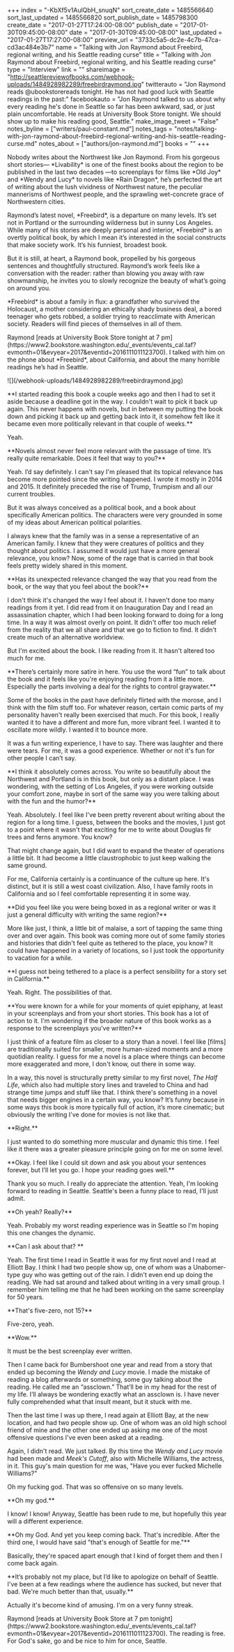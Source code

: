 +++
index = "-KbXf5v1AulQbH_snuqN"
sort_create_date = 1485566640
sort_last_updated = 1485566820
sort_publish_date = 1485798300
create_date = "2017-01-27T17:24:00-08:00"
publish_date = "2017-01-30T09:45:00-08:00"
date = "2017-01-30T09:45:00-08:00"
last_updated = "2017-01-27T17:27:00-08:00"
preview_url = "3733c5a5-dc2e-4c7b-47ca-cd3ac484e3b7"
name = "Talking with Jon Raymond about Freebird, regional writing, and his Seattle reading curse"
title = "Talking with Jon Raymond about Freebird, regional writing, and his Seattle reading curse"
type = "Interview"
link = ""
shareimage = "http://seattlereviewofbooks.com/webhook-uploads/1484928982289/freebirdraymond.jpg"
twitterauto = "Jon Raymond reads @ubookstorereads tonight. He has not had good luck with Seattle readings in the past:"
facebookauto = "Jon Raymond talked to us about why every reading he's done in Seattle so far has been awkward, sad, or just plain uncomfortable. He reads at University Book Store tonight. We should show up to make his reading good, Seattle."
make_image_tweet = "False"
notes_byline = ["writers/paul-constant.md"]
notes_tags = "notes/talking-with-jon-raymond-about-freebird-regional-writing-and-his-seattle-reading-curse.md"
notes_about = ["authors/jon-raymond.md"]
books = ""
+++
<p class="intro">Nobody writes about the Northwest like Jon Raymond. From his gorgeous short stories— *Livability* is one of the finest books about the region to be published in the last two decades —to screenplays for films like *Old Joy* and *Wendy and Lucy* to novels like *Rain Dragon*, he’s perfected the art of writing about the lush vividness of Northwest nature, the peculiar mannerisms of Northwest people, and the sprawling wet-concrete grace of Northwestern cities.</p>

<p class="intro">Raymond’s latest novel, *Freebird*, is a departure on many levels. It’s set not in Portland or the surrounding wilderness but in sunny Los Angeles. While many of his stories are deeply personal and interior, *Freebird* is an overtly political book, by which I mean it’s interested in the social constructs that make society work. It’s his funniest, broadest book. 

<p class="intro">But it is still, at heart, a Raymond book, propelled by his gorgeous sentences and thoughtfully structured. Raymond’s work feels like a conversation with the reader: rather than blowing you away with raw showmanship, he invites you to slowly recognize the beauty of what’s going on around you. 

<p class="intro">*Freebird* is about a family in flux: a grandfather who survived the Holocaust, a mother considering an ethically shady business deal, a bored teenager who gets robbed, a soldier trying to reacclimate with American society. Readers will find pieces of themselves in all of them.

<p class="intro">Raymond [reads at University Book Store tonight at 7 pm](https://www2.bookstore.washington.edu/_events/events_cal.taf?evmonth=01&evyear=2017&eventid=2016111011123700). I talked with him on the phone about *Freebird*, about California, and about the many horrible readings he’s had in Seattle.</p>

<p class="image-left">![](/webhook-uploads/1484928982289/freebirdraymond.jpg)</p>

<p class="noindent">**I started reading this book a couple weeks ago and then I had to set it aside because a deadline got in the way. I couldn't wait to pick it back up again. This never happens with novels, but in between my putting the book down and picking it back up and getting back into it, it somehow felt like it became even more politically relevant in that couple of weeks.**</p>

<p class="noindent">Yeah.</p>

<p class="noindent">**Novels almost never feel more relevant with the passage of time. It’s really quite remarkable. Does it feel that way to you?**</p>

<p class="noindent">Yeah. I’d say definitely. I can't say I'm pleased that its topical relevance has become more pointed since the writing happened. I wrote it mostly in 2014 and 2015. It definitely preceded the rise of Trump, Trumpism and all our current troubles. </p>

But it was always conceived as a political book, and a book about specifically American politics. The characters were very grounded in some of my ideas about American political polarities.

I always knew that the family was in a sense a representative of an American family. I knew that they were creatures of politics and they thought about politics. I assumed it would just have a more general relevance, you know? Now, some of the rage that is carried in that book feels pretty widely shared in this moment.

<p class="noindent">**Has its unexpected relevance changed the way that you read from the book, or the way that you feel about the book?**</p>

<p class="noindent">I don't think it's changed the way I feel about it. I haven't done too many readings from it yet. I did read from it on Inauguration Day and I read an assassination chapter, which I had been looking forward to doing for a long time. In a way it was almost overly on point. It didn't offer too much relief from the reality that we all share and that we go to fiction to find. It didn't create much of an alternative worldview.</p>

But I'm excited about the book. I like reading from it. It hasn't altered too much for me.

<p class="noindent">**There’s certainly more satire in here. You use the word “fun” to talk about the book and it feels like you're enjoying reading from it a little more. Especially the parts involving a deal for the rights to control graywater.**</p>

<p class="noindent">Some of the books in the past have definitely flirted with the morose, and I think with the film stuff too. For whatever reason, certain comic parts of my personality haven't really been exercised that much. For this book, I really wanted it to have a different and more fun, more vibrant feel. I wanted it to oscillate more wildly. I wanted it to bounce more. </p>

It was a fun writing experience, I have to say. There was laughter and there were tears. For me, it was a good experience. Whether or not it's fun for other people I can’t say. 

<p class="noindent">**I think it absolutely comes across. You write so beautifully about the Northwest and Portland is in this book, but only as a distant place. I was wondering, with the setting of Los Angeles, if you were working outside your comfort zone, maybe in sort of the same way you were talking about with the fun and the humor?**</p>

<p class="noindent">Yeah. Absolutely. I feel like I've been pretty reverent about writing about the region for a long time. I guess, between the books and the movies, I just got to a point where it wasn't that exciting for me to write about Douglas fir trees and ferns anymore. You know? </p>

That might change again, but I did want to expand the theater of operations a little bit. It had become a little claustrophobic to just keep walking the same ground.

For me, California certainly is a continuance of the culture up here. It's distinct, but it is still a west coast civilization. Also, I have family roots in California and so I feel comfortable representing it in some way. 

<p class="noindent">**Did you feel like you were being boxed in as a regional writer or was it just a general difficulty with writing the same region?**</p>

<p class="noindent">More like just, I think, a little bit of malaise, a sort of tapping the same thing over and over again. This book was coming more out of some family stories and histories that didn't feel quite as tethered to the place, you know? It could have happened in a variety of locations, so I just took the opportunity to vacation for a while.</p>

<p class="noindent">**I guess not being tethered to a place is a perfect sensibility for a story set in California.**</p>

<p class="noindent">Yeah. Right. The possibilities of that.</p>

<p class="noindent">**You were known for a while for your moments of quiet epiphany, at least in your screenplays and from your short stories. This book has a lot of action to it. I'm wondering if the broader nature of this book works as a response to the screenplays you've written?**</p>

<p class="noindent">I just think of a feature film as closer to a story than a novel. I feel like [films] are traditionally suited for smaller, more human-sized moments and a more quotidian reality. I guess for me a novel is a place where things can become more exaggerated and more, I don't know, out there in some way.</p>

In a way, this novel is structurally pretty similar to my first novel, *The Half Life*, which also had multiple story lines and traveled to China and had strange time jumps and stuff like that. I think there's something in a novel that needs bigger engines in a certain way, you know? It’s funny because in some ways this book is more typically full of action, it’s more cinematic; but obviously the writing I've done for movies is not like that.

<p class="noindent">**Right.**</p>

<p class="noindent">I just wanted to do something more muscular and dynamic this time. I feel like it there was a greater pleasure principle going on for me on some level.</p>

<p class="noindent">**Okay. I feel like I could sit down and ask you about your sentences forever, but I’ll let you go. I hope your reading goes well.**</p>

<p class="noindent">Thank you so much. I really do appreciate the attention. Yeah, I'm looking forward to reading in Seattle. Seattle's been a funny place to read, I'll just admit.</p>

<p class="noindent">**Oh yeah? Really?**</p>

<p class="noindent">Yeah. Probably my worst reading experience was in Seattle so I'm hoping this one changes the dynamic.</p>

<p class="noindent">**Can I ask about that? **</p>

<p class="noindent">Yeah. The first time I read in Seattle it was for my first novel and I read at Elliott Bay. I think I had two people show up, one of whom was a Unabomer-type guy who was getting out of the rain. I didn't even end up doing the reading. We had sat around and talked about writing in a very small group. I remember him telling me that he had been working on the same screenplay for 50 years.</p>

<p class="noindent">**That's five-zero, not 15?**</p>

<p class="noindent">Five-zero, yeah.</p>

<p class="noindent">**Wow.**</p>

<p class="noindent">It must be the best screenplay ever written.</p> 

Then I came back for Bumbershoot one year and read from a story that ended up becoming the *Wendy and Lucy* movie. I made the mistake of reading a blog afterwards or something, some guy talking about the reading. He called me an “assclown.” That’ll be in my head for the rest of my life. I’ll always be  wondering exactly what an assclown is. I have never fully comprehended what that insult meant, but it stuck with me.

Then the last time I was up there, I read again at Elliott Bay, at the new location, and had two people show up. One of whom was an old high school friend of mine and the other one ended up asking me one of the most offensive questions I've even been asked at a reading. 

Again, I didn't read. We just talked. By this time the *Wendy and Lucy* movie had been made and *Meek's Cutoff*, also with Michelle Williams, the actress, in it. This guy's main question for me was, "Have you ever fucked Michelle Williams?" 

Oh my fucking god. That was so offensive on so many levels.

<p class="noindent">**Oh my god.**</p>

<p class="noindent">I know! I know! Anyway, Seattle has been rude to me, but hopefully this year will a different experience.</p>

<p class="noindent">**Oh my God. And yet you keep coming back. That's incredible. After the third one, I would have said "that's enough of Seattle for me."**</p>

<p class="noindent">Basically, they're spaced apart enough that I kind of forget them and then I come back again.</p>

<p class="noindent">**It’s probably not my place, but I’d like to apologize on behalf of Seattle. I've been at a few readings where the audience has sucked, but never that bad. We're much better than that, usually.**</p>

<p class="noindent">Actually it's become kind of amusing. I'm on a very funny streak.</p>

<p class="footer">Raymond [reads at University Book Store at 7 pm tonight](https://www2.bookstore.washington.edu/_events/events_cal.taf?evmonth=01&evyear=2017&eventid=2016111011123700). The reading is free. For God's sake, go and be nice to him for once, Seattle.</p>